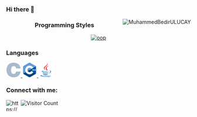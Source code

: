 ### Hi there 👋

<p><img align="right" src="https://github-readme-stats.vercel.app/api/top-langs?username=MuhammedBedirULUCAY&show_icons=true&theme=dark&locale=en&layout=compact" alt="MuhammedBedirULUCAY" /></p>

<h3 align="center">Programming Styles</h3>
<p align="center"> 
<a href="https://en.wikipedia.org/wiki/Object-oriented_programming" target="_blank"> <img src="https://articlesofdistinction.com/wp-content/uploads/2020/09/10-applications-of-object-oriented-programming.jpeg" alt="oop" width="60" height="60"/> </a> 

<h3 align="left">Languages</h3>
<p align="left"> 
<a href="https://www.cprogramming.com/" target="_blank"> <img src="https://raw.githubusercontent.com/devicons/devicon/master/icons/c/c-original.svg" alt="c" width="40" height="40"/> </a> 
<a href="https://www.w3schools.com/cpp/" target="_blank"> <img src="https://raw.githubusercontent.com/devicons/devicon/master/icons/cplusplus/cplusplus-original.svg" alt="cplusplus" width="40" height="40"/> </a> 
<a href="https://docs.oracle.com/" target="_blank"> <img src="https://raw.githubusercontent.com/devicons/devicon/master/icons/java/java-original.svg" alt="java" width="40" height="40"/> </a> 

<h3 align="left">Connect with me:</h3>
<p align="left">
  <a href="https://www.linkedin.com/in/muhammedbedirulucay/" target="blank"><img align="left" src="https://cdn.jsdelivr.net/npm/simple-icons@3.0.1/icons/linkedin.svg"            alt="https://www.linkedin.com/in/muhammedbedirulucay/" height="30" width="40" /></a>
</p>

![Visitor Count](https://profile-counter.glitch.me/MuhammedBedirULUCAY/count.svg)
